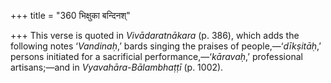 +++
title = "360 भिक्षुका बन्दिनश्"

+++
This verse is quoted in *Vivādaratnākara* (p. 386), which adds the
following notes ‘*Vandinaḥ*,’ bards singing the praises of
people,—‘*dīkṣitāḥ*,’ persons initiated for a sacrificial
performance,—‘*kāravaḥ*,’ professional artisans;—and in
*Vyavahāra-Bālambhaṭṭī* (p. 1002).
